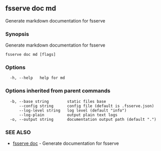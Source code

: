 ## fsserve doc md

Generate markdown documentation for fsserve

### Synopsis

Generate markdown documentation for fsserve

```
fsserve doc md [flags]
```

### Options

```
  -h, --help   help for md
```

### Options inherited from parent commands

```
  -b, --base string        static files base
      --config string      config file (default is .fsserve.json)
      --log-level string   log level (default "info")
      --log-plain          output plain text logs
  -o, --output string      documentation output path (default ".")
```

### SEE ALSO

* [fsserve doc](fsserve_doc.md)	 - Generate documentation for fsserve

